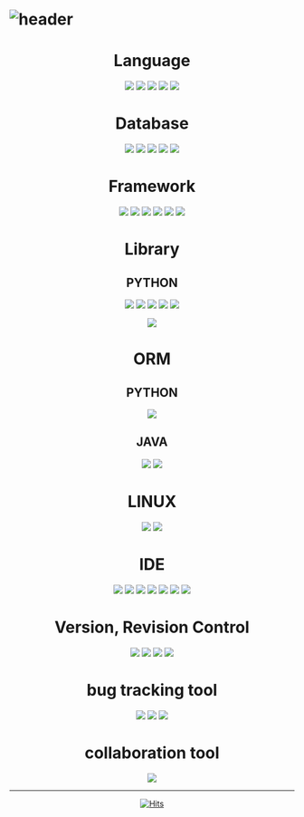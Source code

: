 # ![header](https://capsule-render.vercel.app/api?type=Cylinder&color=auto&height=200&section=header&text=KimJungyin&fontSize=40)


<center>

# Language
<img src="https://img.shields.io/badge/Python-3766AB?style=flat-square&logo=Python&logoColor=white"/></a>
<img src="https://img.shields.io/badge/Java-007396?style=flat-square&logo=Java&logoColor=white"/></a>
<img src="https://img.shields.io/badge/JavaScript-F7DF1E?style=flat-square&logo=JavaScript&logoColor=white"/></a>
<img src="https://img.shields.io/badge/CSS3-1572B6?style=flat-square&logo=CSS3&logoColor=white"/></a>
<img src="https://img.shields.io/badge/HTML5-E34F26?style=flat-square&logo=HTML5&logoColor=white"/></a>

# Database
<img src="https://img.shields.io/badge/Oracle-F80000?style=flat-square&logo=Oracle&logoColor=white"/></a>
<img src="https://img.shields.io/badge/MySQL-4479A1?style=flat-square&logo=MySQL&logoColor=white"/></a>
<img src="https://img.shields.io/badge/MariaDB
-003545?style=flat-square&logo=MariaDB
&logoColor=white"/></a>
<img src="https://img.shields.io/badge/Tibero-F96F29?style=flat-square&logo=Tibero&logoColor=white"/></a>
<img src="https://img.shields.io/badge/Altibase
-1B6AC6?style=flat-square&logo=Altibase
&logoColor=white"/></a>


# Framework
<img src="https://img.shields.io/badge/Flask-000000?style=flat-square&logo=Flask&logoColor=white"/></a>
<img src="https://img.shields.io/badge/Sanic-000000?style=flat-square&logo=Sanic&logoColor=white"/></a>
<img src="https://img.shields.io/badge/Django-092E20?style=flat-square&logo=Django&logoColor=white"/></a>
<img src="https://img.shields.io/badge/Spring-6DB33F?style=flat-square&logo=Spring&logoColor=white"/></a>
<img src="https://img.shields.io/badge/Spring Boot-6DB33F?style=flat-square&logo=Spring Boot&logoColor=white"/></a>
<img src="https://img.shields.io/badge/Node.js-339933?style=flat-square&logo=Node.js&logoColor=white"/></a>



# Library
## PYTHON
<img src="https://img.shields.io/badge/Beautiful Soup-3776AB?style=flat-square&logo=Beautiful Soup&logoColor=white"/></a>
<img src="https://img.shields.io/badge/requests-3776AB?style=flat-square&logo=requests&logoColor=white"/></a>
<img src="https://img.shields.io/badge/selenium-43B02A?style=flat-square&logo=selenium&logoColor=white"/></a>
<img src="https://img.shields.io/badge/PyMySQL-{COLOR}?style=flat-square&logo=PyMySQL&logoColor=white"/></a>
<img src="https://img.shields.io/badge/NumPy-013243?style=flat-square&logo=NumPy&logoColor=white"/></a>

<img src="https://img.shields.io/badge/{NAME}-{COLOR}?style=flat-square&logo={NAME}&logoColor=white"/></a>

# ORM
## PYTHON
<img src="https://img.shields.io/badge/SQLAlchemy-000000?style=flat-square&logo=SQLAlchemy&logoColor=white"/></a>

## JAVA
<img src="https://img.shields.io/badge/JPA-000000?style=flat-square&logo=JPA&logoColor=white"/></a>
<img src="https://img.shields.io/badge/MyBatis-2C2255?style=flat-square&logo=MyBatis&logoColor=white"/></a>


# LINUX
<img src="https://img.shields.io/badge/CentOS-262577?style=flat-square&logo=CentOS&logoColor=white"/>
<img src="https://img.shields.io/badge/Ubuntu-E95420?style=flat-square&logo=Ubuntu&logoColor=white"/>


# IDE
<img src="https://img.shields.io/badge/IntelliJ IDEA-000000?style=flat-square&logo=IntelliJ IDEA&logoColor=white"/></a>
<img src="https://img.shields.io/badge/PyCharm-000000?style=flat-square&logo=PyCharm&logoColor=white"/></a>
<img src="https://img.shields.io/badge/Eclipse IDE-2C2255?style=flat-square&logo=Eclipse IDE&logoColor=white"/></a>
<img src="https://img.shields.io/badge/Visual Studio Code-007ACC?style=flat-square&logo=Visual Studio Code&logoColor=white"/></a>
<img src="https://img.shields.io/badge/Apache NetBeans IDE-1B6AC6?style=flat-square&logo=Apache NetBeans IDE&logoColor=white"/></a>
<img src="https://img.shields.io/badge/Jupyter Notebook-F37626?style=flat-square&logo=Jupyter&logoColor=white"/></a>
<img src="https://img.shields.io/badge/Notepad%2B%2B-90E59A?style=flat-square&logo=Notepad%2B%2B&logoColor=white"/></a>
# Version, Revision Control
<img src="https://img.shields.io/badge/Git-F05032?style=flat-square&logo=Git&logoColor=white"/></a>
<img src="https://img.shields.io/badge/SVN-000000?style=flat-square&logo=SVN&logoColor=white"/></a>
<img src="https://img.shields.io/badge/GitHub-181717?style=flat-square&logo=GitHub&logoColor=white"/></a>
<img src="https://img.shields.io/badge/Tortoise SVN-000000?style=flat-square&logo=Tortoise SVN&logoColor=white"/></a>

# bug tracking tool
<img src="https://img.shields.io/badge/Jira-0052CC?style=flat-square&logo=Jira&logoColor=white"/></a>
<img src="https://img.shields.io/badge/Mantis-00A672?style=flat-square&logo=Mantis&logoColor=white"/></a>
<img src="https://img.shields.io/badge/Redmine-DC382D?style=flat-square&logo=Redmine&logoColor=white"/></a>

# collaboration tool
<img src="https://img.shields.io/badge/Slack-4A154B?style=flat-square&logo=Slack&logoColor=white"/></a>




-----


[![Hits](https://hits.seeyoufarm.com/api/count/incr/badge.svg?url=https%3A%2F%2Fgithub.com%2Fnoelcool%2F&count_bg=%233DAEC8&title_bg=%23555555&icon=&icon_color=%23E7E7E7&title=hits&edge_flat=false)](https://hits.seeyoufarm.com)

</center>